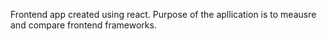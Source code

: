 Frontend app created using react. Purpose of the apllication is to meausre and compare frontend frameworks.
